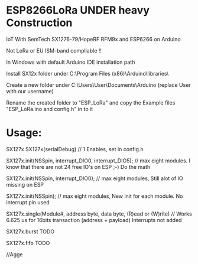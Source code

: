 # ESP8266LoRa UNDER heavy Construction
IoT With SemTech SX1276-79/HopeRF RFM9x and ESP6266 on Arduino


Not LoRa or EU ISM-band compliable !!

In Windows with default Arduino IDE installation path

Install SX12x folder under C:\Program Files (x86)\Arduino\libraries\

Create a new folder under C:\Users\User\Documents\Arduino (replace User with our username)

Rename the created folder to "ESP_LoRa" and copy the Example files "ESP_LoRa.ino and config.h" in to it

# Usage:

SX127x SX127x(serialDebug) // 1 Enables, set in config.h

SX127x.init(NSSpin, interrupt_DIO0, interrupt_DIO5); // max eight modules. I know that there are not 24 free IO's on ESP ;-) Do the math

SX127x.init(NSSpin, interrupt_DIO0); // max eight modules, Still alot of IO missing on ESP 

SX127x.init(NSSpin); // max eight modules, New init for each module. No interrupt pin used

SX127x.single(Module#, address byte, data byte, (R)ead or (W)rite) // Works 6.625 us for 16bits transaction (address + payload) Interrupts not added

SX127x.burst TODO

SX127x.fifo TODO

//Agge
